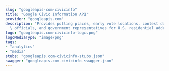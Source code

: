 ```yaml
---
slug: "googleapis-com-civicinfo"
title: "Google Civic Information API"
provider: "googleapis.com"
description: "Provides polling places, early vote locations, contest data, election\
  \ officials, and government representatives for U.S. residential addresses."
logo: "googleapis.com-civicinfo-logo.png"
logoMediaType: "image/png"
tags:
- "analytics"
- "media"
stubs: "googleapis.com-civicinfo-stubs.json"
swagger: "googleapis.com-civicinfo-swagger.json"
---
```

